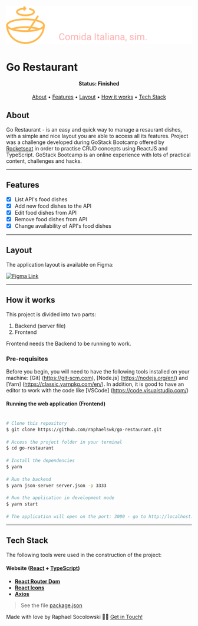 <h1 align="center">
    <img alt="GoRestaurant" title="#GoRestaurant" src="./src/assets/logo.svg" style="background-color: blue;" />
</h1>

# Go Restaurant

<h4 align="center"> 
	 Status: Finished
</h4>

<p align="center">
 <a href="#about">About</a> •
 <a href="#features">Features</a> •
 <a href="#layout">Layout</a> • 
 <a href="#how-it-works">How it works</a> • 
 <a href="#tech-stack">Tech Stack</a>
</p>

## About

Go Restaurant - is an easy and quick way to manage a resaurant dishes, with a simple and nice layout you are able to access all its features. Project was a challenge developed during GoStack Bootcamp offered by [Rocketseat](https://rocketseat.com.br/) in order to practise CRUD concepts using ReactJS and TypeScript. GoStack Bootcamp is an online experience with lots of practical content, challenges and hacks.

---

## Features

- [x] List API's food dishes
- [x] Add new food dishes to the API
- [x] Edit food dishes from API
- [x] Remove food dishes from API
- [x] Change availability of API's food dishes

---

## Layout

The application layout is available on Figma:

<a href="https://www.figma.com/file/1lK6AVCPybtWeBLCH8B08N/GoRestaurant?node-id=0%3A1">
  <img alt="Figma Link" src="https://img.shields.io/badge/Acessar%20Layout%20-Figma-%2304D361">
</a>

---

## How it works

This project is divided into two parts:
1. Backend (server file)
2. Frontend

Frontend needs the Backend to be running to work.

### Pre-requisites

Before you begin, you will need to have the following tools installed on your machine:
[Git] (https://git-scm.com), [Node.js] (https://nodejs.org/en/) and [Yarn] (https://classic.yarnpkg.com/en/).
In addition, it is good to have an editor to work with the code like [VSCode] (https://code.visualstudio.com/)

#### Running the web application (Frontend)

```bash

# Clone this repository
$ git clone https://github.com/raphaelswk/go-restaurant.git

# Access the project folder in your terminal
$ cd go-restaurant

# Install the dependencies
$ yarn

# Run the backend
$ yarn json-server server.json -p 3333

# Run the application in development mode
$ yarn start

# The application will open on the port: 3000 - go to http://localhost:3000

```
---

## Tech Stack

The following tools were used in the construction of the project:

#### **Website**  ([React](https://reactjs.org/)  +  [TypeScript](https://www.typescriptlang.org/))

-   **[React Router Dom](https://github.com/ReactTraining/react-router/tree/master/packages/react-router-dom)**
-   **[React Icons](https://react-icons.github.io/react-icons/)**
-   **[Axios](https://github.com/axios/axios)**

> See the file  [package.json](https://github.com/raphaelswk/go-restaurant/blob/master/package.json)


Made with love by Raphael Socolowski 👋🏽 [Get in Touch!](https://www.linkedin.com/in/raphaelswk/)
